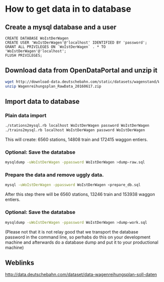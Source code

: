 # How to get data in to database
## Create a mysql database and a user

```mysql
CREATE DATABASE WoIstDerWagen
CREATE USER 'WoIstDerWagen'@'localhost' IDENTIFIED BY 'password';
GRANT ALL PRIVILEGES ON `WoIstDerWagen` . * TO 'WoIstDerWagen'@'localhost';
FLUSH PRIVILEGES;
```


## Download data from OpenDataPortal and unzip it

```bash
wget http://download-data.deutschebahn.com/static/datasets/wagenstand/Wagenreihungsplan_RawData_20160617.zip
unzip Wagenreihungsplan_RawData_20160617.zip
```

## Import data to database

### Plain data import
```bash
./stations2mysql.rb localhost WoIstDerWagen password WoIstDerWagen
./trains2mysql.rb localhost WoIstDerWagen password WoIstDerWagen
```

This will create: 6560 stations, 14808 train and 172415 waggon entiers.

### Optional: Save the datatabse
```bash
mysqldump -uWoIstDerWagen -ppassword WoIstDerWagen >dump-raw.sql
```

### Prepare the data and remove uggly data.
```bash
mysql -uWoIstDerWagen -ppassword WoIstDerWagen <prepare_db.sql
```

After this step there will be 6560 stations, 13246 train and 153938 waggon entiers.


### Optional: Save the datatabse
```bash
mysqldump -uWoIstDerWagen -ppassword WoIstDerWagen >dump-work.sql
```


(Please not that it is not relay good that we transport the database password in the command line, so perhabs do this on your development machine and afterwards do a database dump and put it to your productional machine)

## Weblinks

http://data.deutschebahn.com/dataset/data-wagenreihungsplan-soll-daten